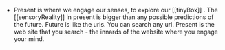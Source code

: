 - Present is where we engage our senses, to explore our [[tinyBox]] . The [[sensoryReality]] in present is bigger than any possible predictions of the future. Future is like the urls. You can search any url. Present is the web site that you search - the innards of the website where you engage your mind.